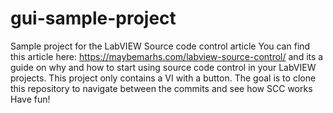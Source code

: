 # gui-sample-project
Sample project for the LabVIEW Source code control article
You can find this article here: https://maybemarhs.com/labview-source-control/ and its a guide on why and how to start using source code control in your LabVIEW projects. 
This project only contains a VI with a button. The goal is to clone this repository to navigate between the commits and see how SCC works
Have fun!
